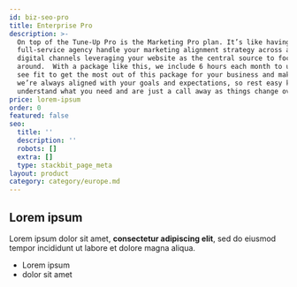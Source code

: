 ```yaml
---
id: biz-seo-pro
title: Enterprise Pro
description: >-
  On top of the Tune-Up Pro is the Marketing Pro plan. It’s like having a
  full-service agency handle your marketing alignment strategy across all
  digital channels leveraging your website as the central source to focus
  around.  With a package like this, we include 6 hours each month to use as you
  see fit to get the most out of this package for your business and make sure
  we’re always aligned with your goals and expectations, so rest easy knowing we
  understand what you need and are just a call away as things change over time.
price: lorem-ipsum
order: 0
featured: false
seo:
  title: ''
  description: ''
  robots: []
  extra: []
  type: stackbit_page_meta
layout: product
category: category/europe.md
---
```

## Lorem ipsum

Lorem ipsum dolor sit amet, **consectetur adipiscing elit**, sed do eiusmod tempor incididunt ut labore et dolore magna aliqua.

- Lorem ipsum
- dolor sit amet
